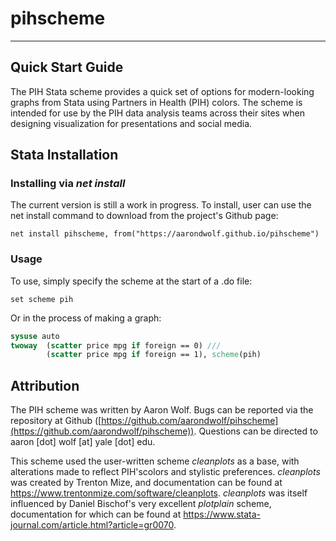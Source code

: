 # pihscheme

---

## Quick Start Guide

The PIH Stata scheme provides a quick set of options for modern-looking graphs from Stata using Partners in Health (PIH) colors. The scheme is intended for use by the PIH data analysis teams across their sites when designing visualization for presentations and social media.

## Stata Installation

### Installing via *net install*

The current version is still a work in progress. To install, user can use the net install command to download from the project's Github page:

```
net install pihscheme, from("https://aarondwolf.github.io/pihscheme")
```

### Usage

To use, simply specify the scheme at the start of a .do file:

```
set scheme pih
```

Or in the process of making a graph:

```stata
sysuse auto
twoway  (scatter price mpg if foreign == 0) ///
		(scatter price mpg if foreign == 1), scheme(pih) 
```


## Attribution

The PIH scheme was written by Aaron Wolf. Bugs can be reported via the repository at Github ([https://github.com/aarondwolf/pihscheme](https://github.com/aarondwolf/pihscheme)). Questions can be directed to aaron [dot] wolf [at] yale [dot] edu. 

This scheme used the user-written scheme *cleanplots* as a base, with alterations made to reflect PIH'scolors and stylistic preferences. *cleanplots* was created by Trenton Mize, and documentation can be found at https://www.trentonmize.com/software/cleanplots. *cleanplots* was itself influenced by Daniel Bischof's very excellent *plotplain* scheme, documentation for which can be found at https://www.stata-journal.com/article.html?article=gr0070. 